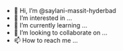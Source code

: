 - 👋 Hi, I’m @saylani-massit-hyderbad
- 👀 I’m interested in ...
- 🌱 I’m currently learning ...
- 💞️ I’m looking to collaborate on ...
- 📫 How to reach me ...

<!---
saylani-massit-hyderbad/saylani-massit-hyderbad is a ✨ special ✨ repository because its `README.md` (this file) appears on your GitHub profile.
You can click the Preview link to take a look at your changes.
--->
